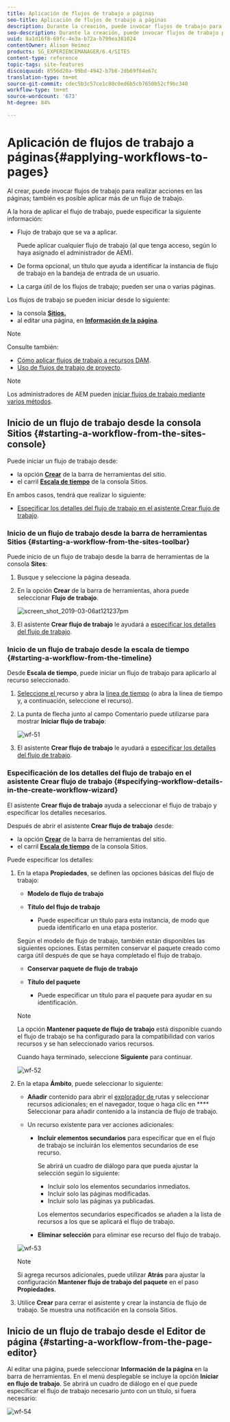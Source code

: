 ```yaml
---
title: Aplicación de flujos de trabajo a páginas
seo-title: Aplicación de flujos de trabajo a páginas
description: Durante la creación, puede invocar flujos de trabajo para realizar acciones en las páginas; también es posible aplicar más de un flujo de trabajo.
seo-description: Durante la creación, puede invocar flujos de trabajo para realizar acciones en las páginas; también es posible aplicar más de un flujo de trabajo.
uuid: 8a1d16f8-69fc-4e3a-b72a-b799ea381024
contentOwner: Alison Heimoz
products: SG_EXPERIENCEMANAGER/6.4/SITES
content-type: reference
topic-tags: site-features
discoiquuid: 8556d20a-99bd-4942-b7b8-2db69f64e67c
translation-type: tm+mt
source-git-commit: cdec5b3c57ce1c80c0ed6b5cb7650b52cf9bc340
workflow-type: tm+mt
source-wordcount: '673'
ht-degree: 84%

---
```



# Aplicación de flujos de trabajo a páginas{#applying-workflows-to-pages}

Al crear, puede invocar flujos de trabajo para realizar acciones en las páginas; también es posible aplicar más de un flujo de trabajo.

A la hora de aplicar el flujo de trabajo, puede especificar la siguiente información:

* Flujo de trabajo que se va a aplicar.

   Puede aplicar cualquier flujo de trabajo (al que tenga acceso, según lo haya asignado el administrador de AEM).

* De forma opcional, un título que ayuda a identificar la instancia de flujo de trabajo en la bandeja de entrada de un usuario.
* La carga útil de los flujos de trabajo; pueden ser una o varias páginas.

Los flujos de trabajo se pueden iniciar desde lo siguiente:

* la consola **[Sitios.](#starting-a-workflow-from-the-sites-console)**
* al editar una página, en **[Información de la página](#starting-a-workflow-from-the-page-editor)**. 

>[!NOTE]
>
>Consulte también:
>
>* [Cómo aplicar flujos de trabajo a recursos DAM](/help/assets/assets-workflow.md).
>* [Uso de flujos de trabajo de proyecto](/help/sites-authoring/projects-with-workflows.md).
>



>[!NOTE]
>
>Los administradores de AEM pueden [iniciar flujos de trabajo mediante varios métodos](/help/sites-administering/workflows-starting.md).

## Inicio de un flujo de trabajo desde la consola Sitios {#starting-a-workflow-from-the-sites-console}

Puede iniciar un flujo de trabajo desde:

* la opción **[Crear](#starting-a-workflow-from-the-sites-toolbar)** de la barra de herramientas del sitio.
* el carril **[Escala de tiempo](#starting-a-workflow-from-the-timeline)** de la consola Sitios.

En ambos casos, tendrá que realizar lo siguiente:

* [Especificar los detalles del flujo de trabajo en el asistente Crear flujo de trabajo](#specifying-workflow-details-in-the-create-workflow-wizard).

### Inicio de un flujo de trabajo desde la barra de herramientas Sitios  {#starting-a-workflow-from-the-sites-toolbar}

Puede inicio de un flujo de trabajo desde la barra de herramientas de la consola **Sites**:

1. Busque y seleccione la página deseada. 

1. En la opción **Crear** de la barra de herramientas, ahora puede seleccionar **Flujo de trabajo**.

   ![screen_shot_2019-03-06at121237pm](assets/screen_shot_2019-03-06at121237pm.png)

1. El asistente **Crear flujo de trabajo** le ayudará a [especificar los detalles del flujo de trabajo](#specifying-workflow-details-in-the-create-workflow-wizard).

### Inicio de un flujo de trabajo desde la escala de tiempo  {#starting-a-workflow-from-the-timeline}

Desde **Escala de tiempo**, puede iniciar un flujo de trabajo para aplicarlo al recurso seleccionado.

1. [Seleccione el ](/help/sites-authoring/basic-handling.md#viewing-and-selecting-resources) recurso y abra la  [línea de tiempo](/help/sites-authoring/basic-handling.md#timeline)  (o abra la línea de tiempo y, a continuación, seleccione el recurso).
1. La punta de flecha junto al campo Comentario puede utilizarse para mostrar **Iniciar flujo de trabajo**:

   ![wf-51](assets/wf-51.png)

1. El asistente **Crear flujo de trabajo** le ayudará a [especificar los detalles del flujo de trabajo](#specifying-workflow-details-in-the-create-workflow-wizard).

### Especificación de los detalles del flujo de trabajo en el asistente Crear flujo de trabajo  {#specifying-workflow-details-in-the-create-workflow-wizard}

El asistente **Crear flujo de trabajo** ayuda a seleccionar el flujo de trabajo y especificar los detalles necesarios.

Después de abrir el asistente **Crear flujo de trabajo** desde:

* la opción **[Crear](#starting-a-workflow-from-the-sites-toolbar)** de la barra de herramientas del sitio.
* el carril **[Escala de tiempo](#starting-a-workflow-from-the-timeline)** de la consola Sitios.

Puede especificar los detalles:

1. En la etapa **Propiedades**, se definen las opciones básicas del flujo de trabajo:

   * **Modelo de flujo de trabajo**
   * **Título del flujo de trabajo**

      * Puede especificar un título para esta instancia, de modo que pueda identificarlo en una etapa posterior.

   Según el modelo de flujo de trabajo, también están disponibles las siguientes opciones. Estas permiten conservar el paquete creado como carga útil después de que se haya completado el flujo de trabajo.

   * **Conservar paquete de flujo de trabajo**
   * **Título del paquete**

      * Puede especificar un título para el paquete para ayudar en su identificación.

   >[!NOTE]
   >
   >La opción **Mantener paquete de flujo de trabajo** está disponible cuando el flujo de trabajo se ha configurado para la compatibilidad con varios recursos y se han seleccionado varios recursos.[](/help/sites-developing/workflows-models.md#configuring-a-workflow-for-multi-resource-support)

   Cuando haya terminado, seleccione **Siguiente** para continuar.

   ![wf-52](assets/wf-52.png)

1. En la etapa **Ámbito**, puede seleccionar lo siguiente:

   * **Añadir** contenido para abrir el  [explorador de ](/help/sites-authoring/author-environment-tools.md#path-browser) rutas y seleccionar recursos adicionales; en el navegador, toque o haga clic en  **** Seleccionar para añadir contenido a la instancia de flujo de trabajo.
   * Un recurso existente para ver acciones adicionales:

      * **Incluir elementos secundarios** para especificar que en el flujo de trabajo se incluirán los elementos secundarios de ese recurso.

         Se abrirá un cuadro de diálogo para que pueda ajustar la selección según lo siguiente:

         * Incluir solo los elementos secundarios inmediatos.
         * Incluir solo las páginas modificadas.
         * Incluir solo las páginas ya publicadas.

         Los elementos secundarios especificados se añaden a la lista de recursos a los que se aplicará el flujo de trabajo.

      * **Eliminar selección** para eliminar ese recurso del flujo de trabajo.

   ![wf-53](assets/wf-53.png)

   >[!NOTE]
   >
   >Si agrega recursos adicionales, puede utilizar **Atrás** para ajustar la configuración **Mantener flujo de trabajo del paquete** en el paso **Propiedades**.

1. Utilice **Crear** para cerrar el asistente y crear la instancia de flujo de trabajo. Se muestra una notificación en la consola Sitios.

## Inicio de un flujo de trabajo desde el Editor de página  {#starting-a-workflow-from-the-page-editor}

Al editar una página, puede seleccionar **Información de la página** en la barra de herramientas. En el menú desplegable se incluye la opción **Iniciar en flujo de trabajo**. Se abrirá un cuadro de diálogo en el que puede especificar el flujo de trabajo necesario junto con un título, si fuera necesario: 

![wf-54](assets/wf-54.png)

